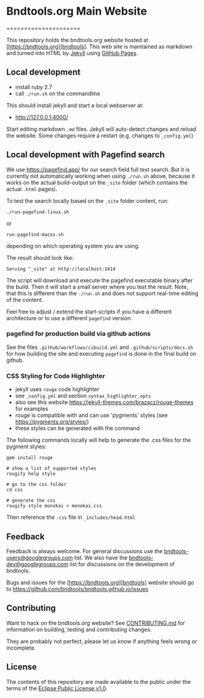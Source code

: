 # Bndtools.org Main Website
=====================

This repository holds the bndtools.org website hosted at [https://bndtools.org][bndtools].
This web site is maintained as markdown and turned into HTML by [Jekyll][jekyll]
using [GitHub Pages](https://help.github.com/articles/what-are-github-pages/).

## Local development

- install ruby 2.7
- call `./run.sh` on the commandline

This should install jekyll and start a local webserver at:

- http://127.0.0.1:4000/

Start editing markdown `.md` files. Jekyll will auto-detect changes and reload the website. Some changes require a restart (e.g. changes to `_config.yml`)

## Local development with Pagefind search

We use https://pagefind.app/ for our search field full text search. 
But it is currently not automatically working when using `./run.sh` above, because it works on the 
actual build-output on the `_site` folder (which contains the actual `.html` pages). 

To test the search locally based on the `_site` folder content, run:


`./run-pagefind-linux.sh`

or

`run-pagefind-macos.sh`

depending on which operating system you are using. 

The result should look like:

`Serving "_site" at http://localhost:1414`


The script will download and execute the pagefind executable binary after the build.
Then it will start a small server where you test the result. 
Note, that this is different than the `./run.sh` and does not support real-time editing of the content.

Feel free to adjust / extend the start-scripts if you have a different architecture 
or to use a different `pagefind` version. 

### pagefind for production build via github actions

See the files `.github/workflows/cibuild.yml` and `.github/scripts/docs.sh` for how 
building the site and executing `pagefind` is done in the final build on github.

### CSS Styling for Code Highlighter

- jekyll uses `rouge` code highlighter
- see `_config.yml` and section `syntax_highlighter_opts`
- also see this website https://jekyll-themes.com/brazacz/rouge-themes for examples
- rouge is compatible with and can use 'pygments' styles (see https://pygments.org/styles/)
- these styles can be generated with the command 

The following commands locally will help to generate the .css files for the pygment styles:

```
gem install rouge

# show a list of supported styles
rougify help style

# go to the css folder
cd css

# generate the css
rougify style monokai > monokai.css
```

Then reference the `.css` file in `_includes/head.html `



## Feedback

Feedback is always welcome.
For general discussions use the <bndtools-users@googlegroups.com> list.
We also have the <bndtools-dev@googlegroups.com> list for discussions on the development of bndtools.

Bugs and issues for the [https://bndtools.org][bndtools] website should go to <https://github.com/bndtools/bndtools.github.io/issues>

## Contributing

Want to hack on the bndtools.org website? See [CONTRIBUTING.md](CONTRIBUTING.md) for information on building, testing and contributing changes.

They are probably not perfect, please let us know if anything feels
wrong or incomplete.

## License

The contents of this repository are made available to the public under the terms of the [Eclipse Public License v1.0](http://www.eclipse.org/legal/epl-v10.html).

[bndtools]: https://bndtools.org
[jekyll]: http://jekyllrb.com/
